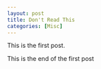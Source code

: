 ```yaml
---
layout: post
title: Don't Read This
categories: [Misc]
---
```


This is the first post. 

This is the end of the first post
